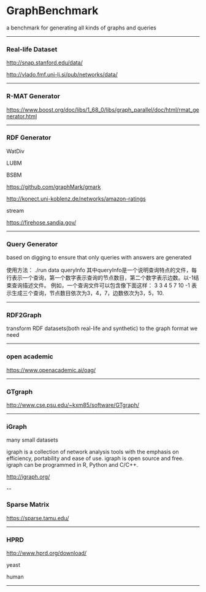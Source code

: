 # GraphBenchmark

a benchmark for generating all kinds of graphs and queries

---

### Real-life Dataset

http://snap.stanford.edu/data/

http://vlado.fmf.uni-lj.si/pub/networks/data/

---

### R-MAT Generator

https://www.boost.org/doc/libs/1_68_0/libs/graph_parallel/doc/html/rmat_generator.html

---

### RDF Generator

WatDiv

LUBM

BSBM

https://github.com/graphMark/gmark

http://konect.uni-koblenz.de/networks/amazon-ratings

stream

https://firehose.sandia.gov/

---

### Query Generator

based on digging to ensure that only queries with answers are generated

使用方法：
	./run data queryInfo
其中queryInfo是一个说明查询特点的文件，每行表示一个查询，第一个数字表示查询的节点数目，第二个数字表示边数。以-1结束查询描述文件。
例如，一个查询文件可以包含像下面这样：
3 3
4 5
7 10
-1
表示生成三个查询，节点数目依次为3，4，7，边数依次为3，5，10.

---

### RDF2Graph

transform RDF datasets(both real-life and synthetic) to the graph format we need


---

### open academic

https://www.openacademic.ai/oag/

---

### GTgraph

http://www.cse.psu.edu/~kxm85/software/GTgraph/

---

### iGraph

many small datasets

igraph is a collection of network analysis tools with the emphasis on efficiency, portability and ease of use. igraph is open source and free. igraph can be programmed in R, Python and C/C++. 

http://igraph.org/

--

### Sparse Matrix

https://sparse.tamu.edu/

---

### HPRD

http://www.hprd.org/download/

yeast 

human

---

